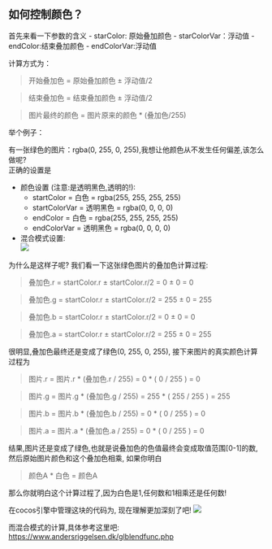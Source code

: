  
## 如何控制颜色？   
首先来看一下参数的含义 
    - starColor: 原始叠加颜色
    - starColorVar：浮动值
    - endColor:结束叠加颜色
    - endColorVar:浮动值

计算方式为：  
> 开始叠加色 = 原始叠加颜色 ± 浮动值/2

> 结束叠加色 = 结束叠加颜色 ± 浮动值/2

> 图片最终的颜色 = 图片原来的颜色 * (叠加色/255)

举个例子：  

有一张绿色的图片：rgba(0, 255, 0, 255),我想让他颜色从不发生任何偏差,该怎么做呢?   
正确的设置是
- 颜色设置 (注意:是透明黑色,透明的!):
    - startColor = 白色 = rgba(255, 255, 255, 255) 
    - startColorVar = 透明黑色 = rgba(0,   0,   0,   0) 
    - endColor   = 白色 = rgba(255, 255, 255, 255) 
    - endColorVar   = 透明黑色 = rgba(0,   0,   0,   0) 
- 混合模式设置:       
![](ab504dac.png)
 
为什么是这样子呢?
我们看一下这张绿色图片的叠加色计算过程: 
> 叠加色.r = startColor.r ± startColor.r/2 = 0 ± 0 = 0 

>  叠加色.g = startColor.r ± startColor.r/2 = 255 ± 0 = 255

>  叠加色.b = startColor.r ± startColor.r/2 = 0 ± 0 = 0

>  叠加色.a = startColor.r ± startColor.r/2 = 255 ± 0 = 255

很明显,叠加色最终还是变成了绿色(0, 255, 0, 255), 接下来图片的真实颜色计算过程为

> 图片.r = 图片.r * (叠加色.r / 255) = 0 * ( 0 / 255 ) = 0

> 图片.g = 图片.g * (叠加色.g / 255) = 255 * ( 255 / 255 ) = 255

> 图片.b = 图片.b * (叠加色.b / 255) = 0 * ( 0 / 255 ) = 0

> 图片.a = 图片.a * (叠加色.a / 255) = 0 * ( 0 / 255 ) = 0

结果,图片还是变成了绿色,也就是说叠加色的色值最终会变成取值范围[0-1]的数,然后原始图片颜色和这个叠加色相乘, 如果你明白 
> 颜色A * 白色 = 颜色A

那么你就明白这个计算过程了,因为白色是1,任何数和1相乘还是任何数!

在cocos引擎中管理这块的代码为, 现在理解更加深刻了吧!
![](37998e04.png)

而混合模式的计算,具体参考这里吧: https://www.andersriggelsen.dk/glblendfunc.php